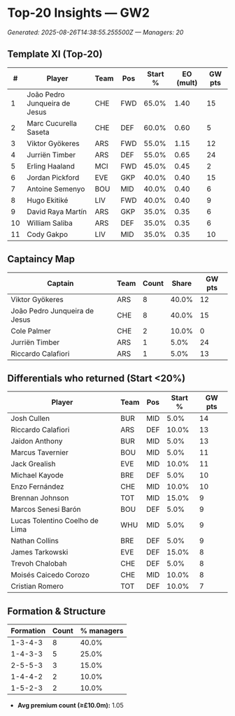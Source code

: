 # Top-20 Insights — GW2

_Generated: 2025-08-26T14:38:55.255500Z — Managers: 20_


## Template XI (Top-20)

| # | Player | Team | Pos | Start % | EO (mult) | GW pts |
| --- | --- | --- | --- | --- | --- | --- |
| 1 | João Pedro Junqueira de Jesus | CHE | FWD | 65.0% | 1.40 | 15 |
| 2 | Marc Cucurella Saseta | CHE | DEF | 60.0% | 0.60 | 5 |
| 3 | Viktor Gyökeres | ARS | FWD | 55.0% | 1.15 | 12 |
| 4 | Jurriën Timber | ARS | DEF | 55.0% | 0.65 | 24 |
| 5 | Erling Haaland | MCI | FWD | 45.0% | 0.45 | 2 |
| 6 | Jordan Pickford | EVE | GKP | 40.0% | 0.40 | 15 |
| 7 | Antoine Semenyo | BOU | MID | 40.0% | 0.40 | 6 |
| 8 | Hugo Ekitiké | LIV | FWD | 40.0% | 0.40 | 9 |
| 9 | David Raya Martín | ARS | GKP | 35.0% | 0.35 | 6 |
| 10 | William Saliba | ARS | DEF | 35.0% | 0.35 | 6 |
| 11 | Cody Gakpo | LIV | MID | 35.0% | 0.35 | 10 |



## Captaincy Map

| Captain | Team | Count | Share | GW pts |
| --- | --- | --- | --- | --- |
| Viktor Gyökeres | ARS | 8 | 40.0% | 12 |
| João Pedro Junqueira de Jesus | CHE | 8 | 40.0% | 15 |
| Cole Palmer | CHE | 2 | 10.0% | 0 |
| Jurriën Timber | ARS | 1 | 5.0% | 24 |
| Riccardo Calafiori | ARS | 1 | 5.0% | 13 |



## Differentials who returned (Start <20%)

| Player | Team | Pos | Start % | GW pts |
| --- | --- | --- | --- | --- |
| Josh Cullen | BUR | MID | 5.0% | 14 |
| Riccardo Calafiori | ARS | DEF | 10.0% | 13 |
| Jaidon Anthony | BUR | MID | 5.0% | 13 |
| Marcus Tavernier | BOU | MID | 5.0% | 11 |
| Jack Grealish | EVE | MID | 10.0% | 11 |
| Michael Kayode | BRE | DEF | 5.0% | 10 |
| Enzo Fernández | CHE | MID | 10.0% | 10 |
| Brennan Johnson | TOT | MID | 15.0% | 9 |
| Marcos Senesi Barón | BOU | DEF | 5.0% | 9 |
| Lucas Tolentino Coelho de Lima | WHU | MID | 5.0% | 9 |
| Nathan Collins | BRE | DEF | 5.0% | 9 |
| James Tarkowski | EVE | DEF | 15.0% | 8 |
| Trevoh Chalobah | CHE | DEF | 5.0% | 8 |
| Moisés Caicedo Corozo | CHE | MID | 10.0% | 8 |
| Cristian Romero | TOT | DEF | 10.0% | 7 |



## Formation & Structure

| Formation | Count | % managers |
| --- | --- | --- |
| 1-3-4-3 | 8 | 40.0% |
| 1-4-3-3 | 5 | 25.0% |
| 2-5-5-3 | 3 | 15.0% |
| 1-4-4-2 | 2 | 10.0% |
| 1-5-2-3 | 2 | 10.0% |

- **Avg premium count (≥£10.0m):** 1.05
